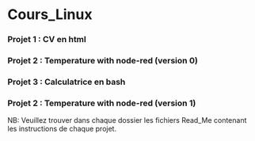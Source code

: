 # Cours_Linux

<h3> Projet 1 : CV en html </h3>
<h3> Projet 2 : Temperature with node-red (version 0) </h3>
<h3> Projet 3 : Calculatrice en bash </h3>
<h3> Projet 2 : Temperature with node-red (version 1) </h3>

NB: Veuillez trouver dans chaque dossier les fichiers Read_Me contenant les instructions de chaque projet.
